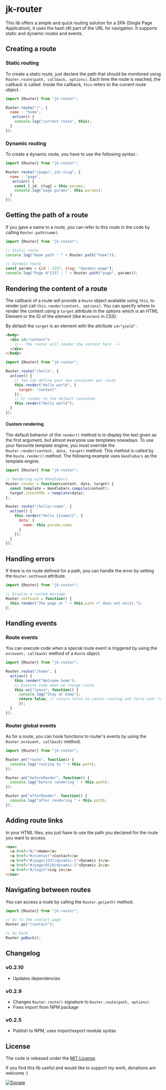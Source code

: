 # jk-router

This lib offers a simple and quick routing solution for a SPA (Single Page Application), it uses the hash (#) part of the URL for navigation. It supports static and dynamic routes and events.

## Creating a route

### Static routing

To create a static route, just declare the path that should be monitored using `Router.route(path, callback, options)`.
Each time the route is reached, the callback is called.
Inside the callback, `this` refers to the current route object.

```js
import {Router} from "jk-router";

Router.route("/", {
  name : "home",
   action() {
    console.log("current route", this);
  }
});
```

### Dynamic routing

To create a dynamic route, you have to use the following syntax :

```js
import {Router} from "jk-router";

Router.route("/page/:_id/:slug", {
  name : "page",
   action() {
    const {_id, slug} = this.params;
    console.log("page params", this.params);
  }
});
```

## Getting the path of a route

If you gave a name to a route, you can refer to this route in the code by calling `Router.path(name)`.

```js
import {Router} from "jk-router";

// Static route
console.log("Home path : " + Router.path("home"));

// Dynamic route
const params = {id : 1337, slug: "dynamic-page"};
console.log("Page N°1337 : " + Router.path("page", params));
```

## Rendering the content of a route

The callback of a route will provide a `Route` object available using `this`, to render just call `this.render(content, options)`.
You can specify where to render the content using a `target` attribute in the options which is an HTML Element or the ID of the element (like `#content` in CSS).

By default the `target` is an element with the attribute `id="yield"`.

```html
<body>
  <div id="content">
    <!-- The router will render the content here -->
  </div>
</body>
```

```js
import {Router} from "jk-router";

Router.route("/hello", {
  action() {
    // You can define your own container per route
    this.render("Hello world", {
      target: "content"
    });
    // Or render to the default container
    this.render("Hello world");
  }
});
```

#### Custom rendering

The default behavior of the `render()` method is to display the text given as the first argument, but almost everyone use templates nowadays.
To use your favourite template engine, you must override the `Router.render(content, data, target)` method.
This method is called by the `Route.render()` method.
The following example uses `Handlebars` as the template engine.

```js
import {Router} from "jk-router";

// Rendering with Handlebars
Router.render = function(content, data, target) {
  const template = Handlebars.compile(content);
  target.innerHTML = template(data);
};

Router.route("/hello/:name", {
  action() {
    this.render("Hello {{name}}", {
      data: {
        name: this.params.name
      }
    });
  }
});
```

## Handling errors

If there is no route defined for a path, you can handle the error by setting the `Router.notFound` attribute.

```js
import {Router} from "jk-router";

// Display a custom message
Router.notFound = function() {
  this.render("The page at " + this.path +" does not exist.");
};
```

## Handling events

### Route events

You can execute code when a special route event is triggered by using the `on(event, callback)` method of a `Route` object.

```js
import {Router} from "jk-router";

Router.route("/home", {
  action() {
    this.render("Welcome home");
    // Execute code when we change route
    this.on("leave", function() {
      console.log("Stay at home");
      return false; // return false to cancel routing and force user to stay on the current page
      });
  }
});
```

### Router global events

As for a route, you can hook functions to router's events by using the `Router.on(event, callback)` method.

```js
import {Router} from "jk-router";

Router.on("route", function() {
  console.log("routing to " + this.path);
});

Router.on("beforeRender", function() {
  console.log("before rendering " + this.path);
});

Router.on("afterRender", function() {
  console.log("after rendering " + this.path);
});
```

## Adding route links

In your HTML files, you just have to use the path you declared for the route you want to access.

```html
<nav>
  <a href="#/">Home</a>
  <a href="#/contact">Contact</a>
  <a href="#/page/1337/dynamic-1">Dynamic 1</a>
  <a href="#/page/0110/dynamic-2">Dynamic 2</a>
  <a href="#/login">Log in</a>
</nav>
```

## Navigating between routes

You can access a route by calling the `Router.go(path)` method.

```js
import {Router} from "jk-router";

// Go to the contact page
Router.go("/contact");

// Go back
Router.goBack();
```

## Changelog

### v0.2.10
- Updates dependencies

### v0.2.9
- Changes `Router.route()` signature to `Router.route(path, options)`
- Fixes import from NPM package

### v0.2.5
- Publish to NPM, uses import/export module syntax

## License

The code is released under the [MIT License](http://www.opensource.org/licenses/MIT).

If you find this lib useful and would like to support my work, donations are welcome :)

[![Donate](https://img.shields.io/badge/Donate-PayPal-green.svg)](https://www.paypal.com/cgi-bin/webscr?cmd=_s-xclick&hosted_button_id=SS78MUMW8AH4N)
